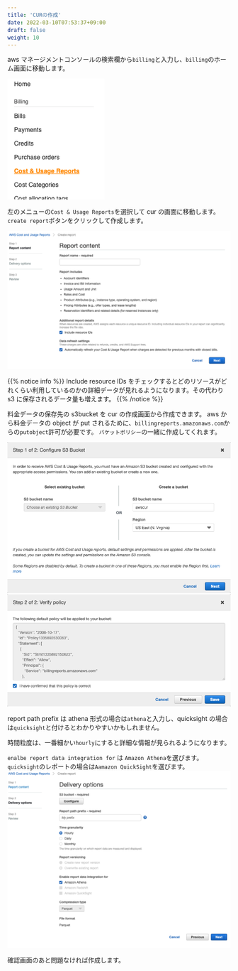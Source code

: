 ```yaml
---
title: 'CURの作成'
date: 2022-03-10T07:53:37+09:00
draft: false
weight: 10
---
```


aws マネージメントコンソールの検索欄から`billing`と入力し、`billing`のホーム画面に移動します。

![](/images/ss_billing_cur.png?classes=border)

左のメニューの`Cost & Usage Reports`を選択して cur の画面に移動します。
`create report`ボタンをクリックして作成します。

![](/images/ss_cur_create1.png)

{{% notice info %}}
Include resource IDs をチェックするとどのリソースがどれくらい利用しているのかの詳細データが見れるようになります。その代わり s3 に保存されるデータ量も増えます。
{{% /notice %}}

料金データの保存先の s3bucket を cur の作成画面から作成できます。
aws から料金データの object が put されるために、`billingreports.amazonaws.com`からの`putobject`許可が必要です。
`バケットポリシー`の一緒に作成してくれます。

![](/images/ss_cur_create_s3.png?classes=border)
![](/images/ss_cur_create_s3policy.png?classes=border)

report path prefix は athena 形式の場合は`athena`と入力し、quicksight の場合は`quicksight`と付けるとわかりやすいかもしれません。

時間粒度は、一番細かい`hourly`にすると詳細な情報が見られるようになります。

`enalbe report data integration for` は `Amazon Athena`を選びます。
`quicksight`のレポートの場合は`Aamazon QuickSight`を選びます。
![](/images/ss_cur_create2.png)

確認画面のあと問題なければ作成します。

